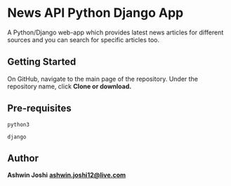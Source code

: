 # News API Python Django App

A Python/Django web-app which provides latest news articles for different sources and you can search for specific articles too.

## Getting Started

On GitHub, navigate to the main page of the repository.
Under the repository name, click **Clone or download.**

## Pre-requisites
```
python3
```
```
django
```

## Author

**Ashwin Joshi**
**ashwin.joshi12@live.com**